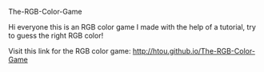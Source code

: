 The-RGB-Color-Game

Hi everyone this is an RGB color game I made with the help of a tutorial, try to guess the right RGB color!

Visit this link for the RGB color game:
http://htou.github.io/The-RGB-Color-Game
